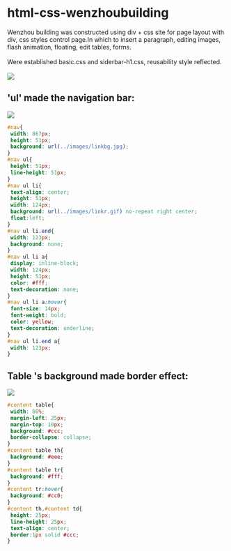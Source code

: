 # html-css-wenzhoubuilding
Wenzhou building was constructed using div + css site for page layout with div, css styles control page.In which to insert a paragraph, editing images, flash animation, floating, edit tables, forms.<br>
<br>
Were established basic.css and siderbar-h1.css, reusability style reflected.<br>
<br>
![](https://github.com/jingwhale/html-css-wenzhoubuilding/raw/master/images/README1.PNG)
## 'ul' made the navigation bar:
![](https://github.com/jingwhale/html-css-wenzhoubuilding/raw/master/images/README2.PNG)
```css
#nav{
 width: 867px;
 height: 51px;
 background: url(../images/linkbg.jpg);
}
#nav ul{
 height: 51px;
 line-height: 51px;
}
#nav ul li{
 text-align: center;
 height: 51px;
 width: 124px;
 background: url(../images/linkr.gif) no-repeat right center;
 float:left;
}
#nav ul li.end{
 width: 123px;
 background: none;
}
#nav ul li a{
 display: inline-block;
 width: 124px;
 height: 51px;
 color: #fff;
 text-decoration: none;
}
#nav ul li a:hover{
 font-size: 14px;
 font-weight: bold;
 color: yellow;
 text-decoration: underline;
}
#nav ul li.end a{
 width: 123px;
}
```
## Table 's background made border effect:
![](https://github.com/jingwhale/html-css-wenzhoubuilding/raw/master/images/README3.PNG)
```css
#content table{
 width: 80%;
 margin-left: 25px;
 margin-top: 10px;
 background: #ccc;
 border-collapse: collapse;
}
#content table th{
 background: #eee;
}
#content table tr{
 background: #fff;
}
#content tr:hover{
 background: #cc0;
}
#content th,#content td{
 height: 25px;
 line-height: 25px;
 text-align: center;
 border:1px solid #ccc;
}
```


